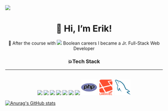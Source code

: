<img src="https://wallpaper.dog/large/20512772.jpg"/>

<div align="center" class="d-flex">
	<h1 class="">👋 Hi, I’m Erik!</h1>
	<p>🌱 After the course with <img style="width:30px;" src="https://user-images.githubusercontent.com/103998809/198980290-3a383301-9c6c-462b-87c9-e621fe5914c3.png"/>
 			Boolean careers I became a Jr. Full-Stack Web Developer</p>
</div>

<h3 align="center">💥Tech Stack</h3><hr><br>
<div class="d-flex" align="center">
	<img src="https://user-images.githubusercontent.com/103998809/198972625-9b4c5872-ad2d-482f-bd20-2ffe27625297.png"/>
	<img src="https://user-images.githubusercontent.com/103998809/198979698-db5d9fed-aabf-4641-80c6-eb9898165ac4.png"/>
	<img style="width:50px;" src="https://user-images.githubusercontent.com/103998809/198979741-4a38605e-72ca-433c-b8e9-7c058d14e9dd.png"/>
	<img src="https://user-images.githubusercontent.com/103998809/198979771-4cd00523-be64-4066-a9c3-dedabce98790.png"/>
	<img src="https://user-images.githubusercontent.com/103998809/198979822-f97a3229-38f9-4aee-a15d-04802b202770.png"/>
	<img src="https://camo.githubusercontent.com/68a3726fa6096dd57165e8744b8021cfc911c8615d6060726fedb79a062fca9a/68747470733a2f2f696d672e69636f6e73382e636f6d2f636f6c6f722f34382f3030303030302f7675652d6a732e706e67"/>
	<img src="https://camo.githubusercontent.com/03899ca15bc7682cad570e2638be85926777122dce4b90151d5efc897660d5cd/68747470733a2f2f696d672e69636f6e73382e636f6d2f636f6c6f722f34382f3030303030302f6e6f64656a732e706e67"/>
	<img style="width:50px;" src="https://github.com/devicons/devicon/raw/master/icons/php/php-original.svg"/>
	<img style="width:50px;" src="https://github.com/devicons/devicon/raw/master/icons/laravel/laravel-plain-wordmark.svg"/>
	<img style="width:50px;" src="https://github.com/devicons/devicon/raw/master/icons/mysql/mysql-original.svg"/>
</div>



 
 [![Anurag's GitHub stats](https://github-readme-stats.vercel.app/api?username=ErikB21)](https://github.com/anuraghazra/github-readme-stats)
 
 


<!---
ErikB21/ErikB21 is a ✨ special ✨ repository because its `README.md` (this file) appears on your GitHub profile.
You can click the Preview link to take a look at your changes.
--->

